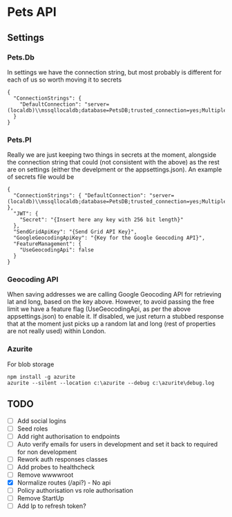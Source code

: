 # Pets API

## Settings
### Pets.Db
In settings we have the connection string, but most probably is different for each of us so worth moving it to secrets

```
{
  "ConnectionStrings": {
    "DefaultConnection": "server=(localdb)\\mssqllocaldb;database=PetsDB;trusted_connection=yes;MultipleActiveResultSets=True"
  }
}
```
### Pets.PI
Really we are just keeping two things in secrets at the moment, alongside the connection string that could (not consistent with the above) as the rest are on settings (either the develpment or the appsettings.json). An example of secrets file would be 

```
{
  "ConnectionStrings": { "DefaultConnection": "server=(localdb)\\mssqllocaldb;database=PetsDB;trusted_connection=yes;MultipleActiveResultSets=True" },
  "JWT": {
    "Secret": "{Insert here any key with 256 bit length}"
  },
  "SendGridApiKey": "{Send Grid API Key}",
  "GoogleGeocodingApiKey": "{Key for the Google Geocoding API}",
  "FeatureManagement": {
    "UseGeocodingApi": false
  }
}
```

### Geocoding API
When saving addresses we are calling Google Geocoding API for retrieving lat and long, based on the key above. However, to avoid passing the free limit we have a feature flag (UseGeocodingApi, as per the above appsettings.json) to enable it. If disabled, we just return a stubbed response that at the moment just picks up a random lat and long (rest of properties are not really used) within London.

### Azurite
For blob storage
```
npm install -g azurite
azurite --silent --location c:\azurite --debug c:\azurite\debug.log
```


## TODO

- [ ] Add social logins
- [ ] Seed roles
- [ ] Add right authorisation to endpoints
- [ ] Auto verify emails for users in development and set it back to required for non development
- [ ] Rework auth responses classes
- [ ] Add probes to healthcheck
- [ ] Remove wwwwroot
- [X] Normalize routes (/api?) - No api
- [ ] Policy authorisation vs role authorisation
- [ ] Remove StartUp
- [ ] Add Ip to refresh token?
